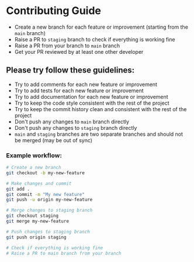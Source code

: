 # Contributing Guide

- Create a new branch for each feature or improvement (starting from the `main` branch)
- Raise a PR to `staging` branch to check if everything is working fine
- Raise a PR from your branch to `main` branch
- Get your PR reviewed by at least one other developer

## Please try follow these guidelines:

- Try to add comments for each new feature or improvement
- Try to add tests for each new feature or improvement
- Try to add documentation for each new feature or improvement
- Try to keep the code style consistent with the rest of the project
- Try to keep the commit history clean and consistent with the rest of the project
- Don't push any changes to `main` branch directly
- Don't push any changes to `staging` branch directly
- `main` and `staging` branches are two separate branches and should not be merged (may be out of sync)

### Example workflow:

```bash
# Create a new branch
git checkout -b my-new-feature

# Make changes and commit
git add .
git commit -m "My new feature"
git push -u origin my-new-feature

# Merge changes to staging branch
git checkout staging
git merge my-new-feature

# Push changes to staging branch
git push origin staging

# Check if everything is working fine
# Raise a PR to main branch from your branch
```
